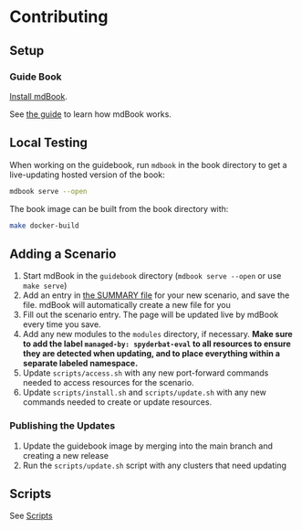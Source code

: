# Contributing

## Setup

### Guide Book

[Install mdBook](https://rust-lang.github.io/mdBook/guide/installation.html).

See [the guide](https://rust-lang.github.io/mdBook/) to learn how mdBook works.

## Local Testing

When working on the guidebook, run `mdbook` in the book directory to get a live-updating hosted version of the book:

```sh
mdbook serve --open
```

The book image can be built from the book directory with:

```sh
make docker-build
```

## Adding a Scenario

1. Start mdBook in the `guidebook` directory (`mdbook serve --open` or use `make serve`)
2. Add an entry in [the SUMMARY file](./guidebook/src/SUMMARY.md) for your new scenario, and save the file. mdBook will automatically create a new file for you
3. Fill out the scenario entry. The page will be updated live by mdBook every time you save.
4. Add any new modules to the `modules` directory, if necessary. **Make sure to add the label `managed-by: spyderbat-eval` to all resources to ensure they are detected when updating, and to place everything within a separate labeled namespace.**
5. Update `scripts/access.sh` with any new port-forward commands needed to access resources for the scenario.
6. Update `scripts/install.sh` and `scripts/update.sh` with any new commands needed to create or update resources.

### Publishing the Updates

1. Update the guidebook image by merging into the main branch and creating a new release
2. Run the `scripts/update.sh` script with any clusters that need updating

## Scripts

See [Scripts](./scripts/README.md)
